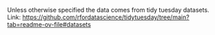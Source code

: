 Unless otherwise specified the data comes from tidy tuesday datasets. Link: https://github.com/rfordatascience/tidytuesday/tree/main?tab=readme-ov-file#datasets